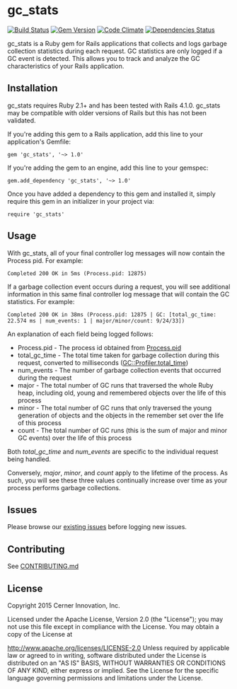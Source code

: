 # gc_stats

[![Build Status](https://api.travis-ci.org/cerner/gc_stats.svg)][travis]
[![Gem Version](http://img.shields.io/gem/v/gc_stats.svg)][gem]
[![Code Climate](http://img.shields.io/codeclimate/github/cerner/gc_stats.svg)][codeclimate]
[![Dependencies Status](http://img.shields.io/gemnasium/cerner/gc_stats.svg)][gemnasium]

[travis]: https://travis-ci.org/cerner/gc_stats
[gem]: https://rubygems.org/gems/gc_stats
[codeclimate]: https://codeclimate.com/github/cerner/gc_stats
[gemnasium]: https://gemnasium.com/cerner/gc_stats

gc_stats is a Ruby gem for Rails applications that collects and logs garbage collection statistics during each request. GC statistics are only logged if a GC event is detected. This allows you to track and analyze the GC characteristics of your Rails application.

## Installation

gc_stats requires Ruby 2.1+ and has been tested with Rails 4.1.0. gc_stats may be compatible with older versions of Rails but this has not been validated.

If you're adding this gem to a Rails application, add this line to your application's Gemfile:

    gem 'gc_stats', '~> 1.0'

If you're adding the gem to an engine, add this line to your gemspec:

    gem.add_dependency 'gc_stats', '~> 1.0'

Once you have added a dependency to this gem and installed it, simply require this gem in an initializer in your project via:

    require 'gc_stats'

## Usage

With gc_stats, all of your final controller log messages will now contain the Process pid. For example:

    Completed 200 OK in 5ms (Process.pid: 12875)

If a garbage collection event occurs during a request, you will see additional information in this same final controller log message that will contain the GC statistics. For example:

    Completed 200 OK in 38ms (Process.pid: 12875 | GC: [total_gc_time: 22.574 ms | num_events: 1 | major/minor/count: 9/24/33])

An explanation of each field being logged follows:

* Process.pid - The process id obtained from [Process.pid](http://ruby-doc.org/core-2.1.0/Process.html#method-c-pid)
* total_gc_time - The total time taken for garbage collection during this request, converted to milliseconds ([GC::Profiler.total_time](http://ruby-doc.org/core-2.1.0/GC/Profiler.html#method-c-total_time))
* num_events - The number of garbage collection events that occurred during the request
* major - The total number of GC runs that traversed the whole Ruby heap, including old, young and remembered objects over the life of this process
* minor - The total number of GC runs that only traversed the young generation of objects and the objects in the remember set over the life of this process
* count - The total number of GC runs (this is the sum of major and minor GC events) over the life of this process

Both *total_gc_time* and *num_events* are specific to the individual request being handled.


Conversely, *major*, *minor*, and *count* apply to the lifetime of the process. As such, you will see these three values continually increase over time as your process performs garbage collections.

## Issues

Please browse our [existing issues](https://github.com/cerner/gc_stats/issues) before logging new issues.

## Contributing

See [CONTRIBUTING.md](CONTRIBUTING.md)

## License

Copyright 2015 Cerner Innovation, Inc.

Licensed under the Apache License, Version 2.0 (the "License"); you may not use this file except in compliance with the License. You may obtain a copy of the License at

http://www.apache.org/licenses/LICENSE-2.0 Unless required by applicable law or agreed to in writing, software distributed under the License is distributed on an "AS IS" BASIS, WITHOUT WARRANTIES OR CONDITIONS OF ANY KIND, either express or implied. See the License for the specific language governing permissions and limitations under the License.

